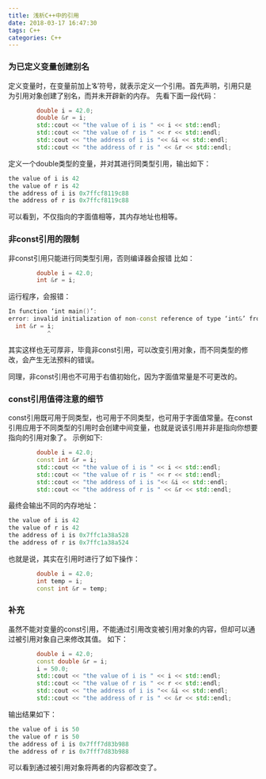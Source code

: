 ```yaml
---
title: 浅析C++中的引用
date: 2018-03-17 16:47:30
tags: C++
categories: C++
---
```


### 为已定义变量创建别名

定义变量时，在变量前加上‘&’符号，就表示定义一个引用。首先声明，引用只是为引用对象创建了别名，而并未开辟新的内存。
先看下面一段代码：
```C++
        double i = 42.0;
        double &r = i;
        std::cout << "the value of i is " << i << std::endl;
        std::cout << "the value of r is " << r << std::endl;
        std::cout << "the address of i is "<< &i << std::endl;
        std::cout << "the address of r is " << &r << std::endl;

```



定义一个double类型的变量，并对其进行同类型引用，输出如下：
```C++
the value of i is 42
the value of r is 42
the address of i is 0x7ffcf8119c88
the address of r is 0x7ffcf8119c88
```
可以看到，不仅指向的字面值相等，其内存地址也相等。

### 非const引用的限制
非const引用只能进行同类型引用，否则编译器会报错
比如：
```C++
        double i = 42.0;
        int &r = i;
```
运行程序，会报错：
```C++
In function ‘int main()’:
error: invalid initialization of non-const reference of type ‘int&’ from an rvalue of type ‘int’
  int &r = i;
           ^
```
其实这样也无可厚非，毕竟非const引用，可以改变引用对象，而不同类型的修改，会产生无法预料的错误。

同理，非const引用也不可用于右值初始化，因为字面值常量是不可更改的。

### const引用值得注意的细节
const引用既可用于同类型，也可用于不同类型，也可用于字面值常量。在const引用应用于不同类型的引用时会创建中间变量，也就是说该引用并非是指向你想要指向的引用对象了。
示例如下:
```C++
        double i = 42.0;
        const int &r = i;
        std::cout << "the value of i is " << i << std::endl;
        std::cout << "the value of r is " << r << std::endl;
        std::cout << "the address of i is "<< &i << std::endl;
        std::cout << "the address of r is " << &r << std::endl;
```
最终会输出不同的内存地址：
```C++
the value of i is 42
the value of r is 42
the address of i is 0x7ffc1a38a528
the address of r is 0x7ffc1a38a524
```
也就是说，其实在引用时进行了如下操作：
```C++
		double i = 42.0;
		int temp = i;
		const int &r = temp;
```
### 补充
虽然不能对变量的const引用，不能通过引用改变被引用对象的内容，但却可以通过被引用对象自己来修改其值。
如下：
```C++
        double i = 42.0;
        const double &r = i;
        i = 50.0;
        std::cout << "the value of i is " << i << std::endl;
        std::cout << "the value of r is " << r << std::endl;
        std::cout << "the address of i is "<< &i << std::endl;
        std::cout << "the address of r is " << &r << std::endl;
```
输出结果如下：
```C++
the value of i is 50
the value of r is 50
the address of i is 0x7fff7d83b988
the address of r is 0x7fff7d83b988
```
可以看到通过被引用对象将两者的内容都改变了。